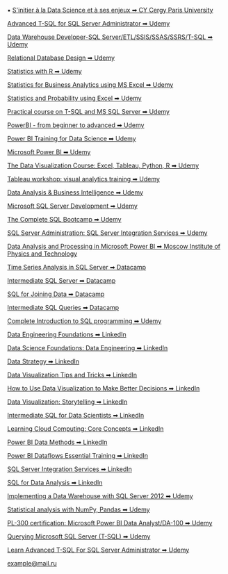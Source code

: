 ▪ <a href="https://drive.google.com/file/d/187OIHVu94qsEeKln3SCe1boQfrt77AxK/view">S'initier à la Data Science et à ses enjeux ➡ CY Cergy Paris University</a>

<a href="https://www.udemy.com/certificate/UC-89a0f801-c45b-48d9-8c7c-d6bc03bd2e91/">Advanced T-SQL for SQL Server Administrator ➡ Udemy</a>

<a href="https://www.udemy.com/certificate/UC-6a203fc7-9828-4b16-b381-f150c836c9b9/">Data Warehouse Developer-SQL Server/ETL/SSIS/SSAS/SSRS/T-SQL ➡ Udemy</a>

<a href="https://www.udemy.com/certificate/UC-ac678604-1911-4a2f-beb4-7c3f0a0ae551/">Relational Database Design ➡ Udemy</a>

<a href="https://www.udemy.com/certificate/UC-c046005b-54fb-4d4e-aba8-4fec8c49e0fe/">Statistics with R ➡ Udemy</a>

<a href="https://www.udemy.com/certificate/UC-cc24dfef-3ade-41d0-8192-7eaa7a96b510/">Statistics for Business Analytics using MS Excel ➡ Udemy</a>

<a href="https://www.udemy.com/certificate/UC-9cd02a2d-e3e4-4ddc-b1c9-40011fda8adb/">Statistics and Probability using Excel ➡ Udemy</a>

<a href="https://www.udemy.com/certificate/UC-7b3bac6b-a7ba-48ca-9417-162fbfe81010/">Practical course on T-SQL and MS SQL Server ➡ Udemy</a>

<a href="https://www.udemy.com/certificate/UC-c0ba507b-e17d-4502-93c0-d504cf1bb858/">PowerBI - from beginner to advanced ➡ Udemy</a>

<a href="https://www.udemy.com/certificate/UC-bb7e51c5-1906-4666-8d09-95cfd0511492/">Power BI Training for Data Science ➡ Udemy</a>

<a href="https://www.udemy.com/certificate/UC-bb7f9899-5c32-4b29-a098-37455b761822/">Microsoft Power BI ➡ Udemy</a>

<a href="https://www.udemy.com/certificate/UC-cacdcbfb-b076-463d-b3c1-0102ecc1ef48/">The Data Visualization Course: Excel, Tableau, Python, R ➡ Udemy</a>

<a href="https://www.udemy.com/certificate/UC-bf92bd87-a056-4c6f-9a8d-c857246d65f4/">Tableau workshop: visual analytics training ➡ Udemy</a>

<a href="https://www.udemy.com/certificate/UC-79c661cd-585d-4bc7-921b-e5831b9637ee/">Data Analysis & Business Intelligence ➡ Udemy</a>

<a href="https://www.udemy.com/certificate/UC-33db19e9-3577-488d-9e9a-fbe6a2aec059/">Microsoft SQL Server Development ➡ Udemy</a>

<a href="https://www.udemy.com/certificate/UC-69abba15-b274-4f23-ab31-62b482b22697/">The Complete SQL Bootcamp ➡ Udemy</a>

<a href="https://www.udemy.com/certificate/UC-8705148c-4f79-47f2-8c17-4a0d130b45d4/">SQL Server Administration: SQL Server Integration Services ➡ Udemy</a>

<a href="https://www.coursera.org/account/accomplishments/verify/U2MF9NY6GTRM">Data Analysis and Processing in Microsoft Power BI ➡ Moscow Institute of Physics and Technology</a>

<a href="https://www.datacamp.com/statement-of-accomplishment/course/587097414cb74ae592a0756c936d7a05567d8875">Time Series Analysis in SQL Server ➡ Datacamp</a>

<a href="https://www.datacamp.com/statement-of-accomplishment/course/cc870fc51acdb13c7881ed7976194406e6ced2f2">Intermediate SQL Server ➡ Datacamp</a>

<a href="https://www.datacamp.com/statement-of-accomplishment/course/724ac6e7e3991f88ba2241b5e5f8c90854343da8">SQL for Joining Data ➡ Datacamp</a>

<a href="https://www.datacamp.com/statement-of-accomplishment/course/040f8abe65c28a265270a4d43d1927866b954bcc">Intermediate SQL Queries ➡ Datacamp</a>

<a href="https://www.udemy.com/certificate/UC-aedf7f57-1eee-43b3-9dcc-8505002e4082/">Complete Introduction to SQL programming ➡ Udemy</a>

<a href="https://www.linkedin.com/learning/certificates/3b2eec528ebe34f364e450f8f8c4fc82b96107a74ca658dd4ae83ac0b0aee1a1">Data Engineering Foundations ➡ LinkedIn</a>

<a href="https://www.linkedin.com/learning/certificates/b1d0be7add8c1a9a937e2b5b6eccf9df2398d527aca738b7707859bae1870060">Data Science Foundations: Data Engineering ➡ LinkedIn</a>

<a href="https://www.linkedin.com/learning/certificates/22fa44dc928cdb69d4d113e5af0874a59b0fb78d5149a68b6c99c669af1945d9">Data Strategy ➡ LinkedIn</a>

<a href="https://www.linkedin.com/learning/certificates/eeef437069592e900a65de37809977feba7c8f42a4fd010a804123dd19bc95b8">Data Visualization Tips and Tricks ➡ LinkedIn</a>

<a href="https://www.linkedin.com/learning/certificates/efcbc900d13ce64ee8af39a3262b5501c263a8eb236719ff20a7a52cf11122c7">How to Use Data Visualization to Make Better Decisions ➡ LinkedIn</a>

<a href="https://www.linkedin.com/learning/certificates/47b0a54c68ad9eb8a234149fa508dce301da3caa971885eab9ad6c83c5f33c5b">Data Visualization: Storytelling ➡ LinkedIn</a>

<a href="https://www.linkedin.com/learning/certificates/598d234e3d73087064f960e7c7996b6e7a1dafe2e08c552ebbb767fab9c84ca2">Intermediate SQL for Data Scientists ➡ LinkedIn</a>

<a href="https://www.linkedin.com/learning/certificates/ff9aabdd4897df3e84f76a41cdea49aba261f046198f0f1234e640def98f9eec">Learning Cloud Computing: Core Concepts ➡ LinkedIn</a>

<a href="https://www.linkedin.com/learning/certificates/d7f1a516aad3d04976e781c7b0e92b063c4f91edb8358a1aba7d382e77cce815">Power BI Data Methods ➡ LinkedIn</a>

<a href="https://www.linkedin.com/learning/certificates/8367098e97a5af545256c00860a250eceb9442fab0fd7f547ac0656ed0efa5cc">Power BI Dataflows Essential Training ➡ LinkedIn</a>

<a href="https://www.linkedin.com/learning/certificates/261de4afb73a136a6b3e6c32c5e7a836fc7c6da236f9a70d5216d586d6afb60e">SQL Server Integration Services ➡ LinkedIn</a>

<a href="https://www.linkedin.com/learning/certificates/ff88ff80082e61df2f8e5d3cbb6f7b670dadbc5daf38b8e2be5ded17dc92a079">SQL for Data Analysis ➡ LinkedIn</a>

<a href="https://www.udemy.com/certificate/UC-190262cb-9b34-409b-b437-5050cd612d7a/">Implementing a Data Warehouse with SQL Server 2012 ➡ Udemy</a>

<a href="https://www.udemy.com/certificate/UC-a4cdcd39-feeb-4399-a141-915b779cee8a/">Statistical analysis with NumPy, Pandas ➡ Udemy</a>

<a href="https://www.udemy.com/certificate/UC-a462aba8-282d-438e-acfe-f19f5938dd27/">PL-300 certification: Microsoft Power BI Data Analyst/DA-100 ➡ Udemy</a>

<a href="https://www.udemy.com/certificate/UC-6c654d7f-edfc-437d-8bea-a4bec148682e/">Querying Microsoft SQL Server (T-SQL) ➡ Udemy</a>

<a href="https://www.udemy.com/certificate/UC-89a0f801-c45b-48d9-8c7c-d6bc03bd2e91/">Learn Advanced T-SQL For SQL Server Administrator ➡ Udemy</a>

<a href="mailto: example@mail.ru">example@mail.ru</a>
